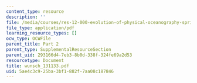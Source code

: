 ```yaml
---
content_type: resource
description: ''
file: /media/courses/res-12-000-evolution-of-physical-oceanography-spring-2007/5ae4c3c925ba3bf1882f7aa08c187846_wunsch_131133.pdf
file_type: application/pdf
learning_resource_types: []
ocw_type: OCWFile
parent_title: Part 2
parent_type: SupplementalResourceSection
parent_uid: 293166d4-7eb3-8b0d-338f-324fe69a2d53
resourcetype: Document
title: wunsch_131133.pdf
uid: 5ae4c3c9-25ba-3bf1-882f-7aa08c187846
---
```

